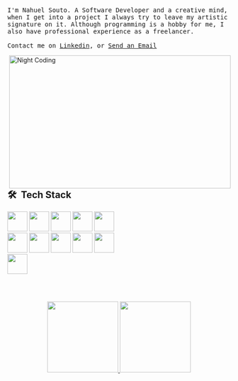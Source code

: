  <samp>
I'm Nahuel Souto. A Software Developer and a creative mind, when I get into a project I always try to leave my artistic signature on it. Although programming is a hobby for me, I also have professional experience as a freelancer.
     <br><br>Contact me on <a href="https://www.linkedin.com/in/nahuelhsouto/">Linkedin</a>, or <a href="mailto:nahuelhsouto@gmail.com">Send an Email</a>
  </samp>
  
<img alt="Night Coding" src="https://static.wixstatic.com/media/669128_ec1c7a78e9694aec8a07c2e48b292ae1~mv2.gif" width="500" height="300" align="right"/><br><br>
## 🛠 &nbsp;Tech Stack
<div>
<img src='https://cdn.jsdelivr.net/gh/devicons/devicon/icons/javascript/javascript-original.svg' width="45" height="45">
<img src='https://cdn.jsdelivr.net/gh/devicons/devicon/icons/threejs/threejs-original-wordmark.svg' width="45" height="45">
<img src='https://cdn.jsdelivr.net/gh/devicons/devicon/icons/typescript/typescript-original.svg' width="45" height="45">
<img src='https://cdn.jsdelivr.net/gh/devicons/devicon/icons/react/react-original-wordmark.svg' width="45" height="45">
<img src='https://cdn.jsdelivr.net/gh/devicons/devicon/icons/nodejs/nodejs-original-wordmark.svg' width="45" height="45">
 </div>
 <div>
<img src='https://cdn.jsdelivr.net/gh/devicons/devicon/icons/express/express-original.svg' width="45" height="45">
<img src='https://cdn.jsdelivr.net/gh/devicons/devicon/icons/php/php-original.svg' width="45" height="45">
<img src='https://cdn.jsdelivr.net/gh/devicons/devicon/icons/mysql/mysql-original.svg' width="45" height="45">
<img src='https://cdn.jsdelivr.net/gh/devicons/devicon/icons/mongodb/mongodb-original.svg' width="45" height="45">
<img src='https://cdn.jsdelivr.net/gh/devicons/devicon/icons/postgresql/postgresql-original-wordmark.svg' width="45" height="45">
</div>
<div>
<img src='https://cdn.jsdelivr.net/gh/devicons/devicon/icons/sass/sass-original.svg' width="45" height="45">
</div>


<br><br><p align="center">
<a href="https://github.com/Nahuelhsouto">
  <img height="160em" src="https://github-readme-stats-eight-theta.vercel.app/api?username=Nahuelhsouto&show_icons=true&theme=algolia&include_all_commits=true&count_private=true"/>
  <img height="160em" src="https://github-readme-stats-eight-theta.vercel.app/api/top-langs/?username=Nahuelhsouto&layout=compact&langs_count=8&theme=algolia"/>
</a>
</p>
